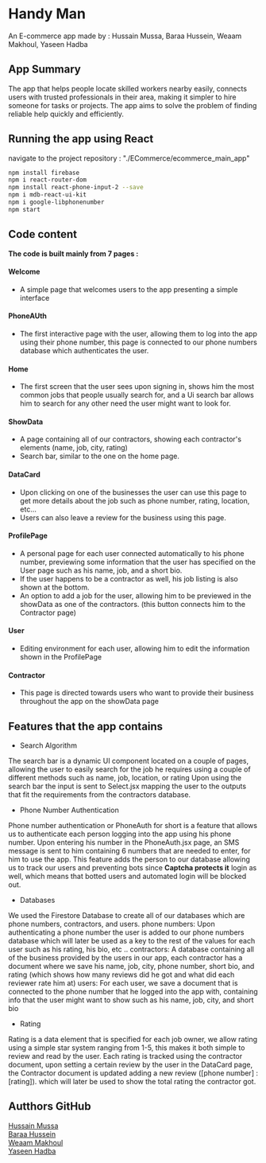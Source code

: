 # Handy Man

An E-commerce app made by :
Hussain Mussa, Baraa Hussein, Weaam Makhoul, Yaseen Hadba

## App Summary

The app that helps people locate skilled workers nearby easily, connects users with trusted professionals in their area, making it simpler to hire someone for tasks or projects. The app aims to solve the problem of finding reliable help quickly and efficiently.

## Running the app using React
navigate to the project repository : "./ECommerce/ecommerce_main_app"
```bash
npm install firebase
npm i react-router-dom
npm install react-phone-input-2 --save
npm i mdb-react-ui-kit
npm i google-libphonenumber
npm start
```

## Code content

**The code is built mainly from 7 pages :**
#### Welcome
 - A simple page that welcomes users to the app presenting a simple interface
#### PhoneAUth
 - The first interactive page with the user, allowing them to log into the app using their phone number, this page is connected to our phone numbers database which authenticates the user.
#### Home
 - The first screen that the user sees upon signing in, shows him the most common jobs that people usually search for, and a Ui search bar allows him to search for any other need the user might want to look for.
#### ShowData
 - A page containing all of our contractors, showing each contractor's elements (name, job, city, rating)
 - Search bar, similar to the one on the home page.
#### DataCard
 - Upon clicking on one of the businesses the user can use this page to get more details about the job such as phone number, rating, location, etc...
 - Users can also leave a review for the business using this page.
#### ProfilePage
 - A personal page for each user connected automatically to his phone number, previewing some information that the user has specified on the User page such as his name, job, and a short bio.
 - If the user happens to be a contractor as well, his job listing is also shown at the bottom.
 - An option to add a job for the user, allowing him to be previewed in the showData as one of the contractors. (this button connects him to the Contractor page)
#### User	
 - Editing environment for each user, allowing him to edit the information shown in the ProfilePage
#### Contractor
 -  This page is directed towards users who want to provide their business throughout the app on the showData page
 



## Features that the app contains

- Search Algorithm

The search bar is a dynamic UI component located on a couple of pages, allowing the user to easily search for the job he requires using a couple of different methods such as name, job, location, or rating
Upon using the search bar the input is sent to Select.jsx mapping the user to the outputs that fit the requirements from the contractors database.

- Phone Number Authentication

Phone number authentication or PhoneAuth for short is a feature that allows us to authenticate each person logging into the app using his phone number. Upon entering his number in the PhoneAuth.jsx page, an SMS message is sent to him containing 6 numbers that are needed to enter, for him to use the app. This feature adds the person to our database allowing us to track our users and preventing bots since **Captcha protects it** login as well, which means that botted users and automated login will be blocked out.

- Databases

 We used the Firestore Database to create all of our databases which are phone numbers, contractors, and users.
	phone numbers: Upon authenticating a phone number the user is added to our phone numbers database which will later be used as a key to the rest of the values for each user such as his rating, his bio, etc ..
	contractors: A database containing all of the business provided by the users in our app, each contractor has a document where we save his name, job, city, phone number, short bio, and rating (which shows how many reviews did he got and what did each reviewer rate him at)
	users: For each user, we save a document that is connected to the phone number that he logged into the app with, containing info that the user might want to show such as his name, job, city, and short bio

- Rating

 Rating is a data element that is specified for each job owner, we allow rating using a simple star system ranging from 1-5, this makes it both simple to review and read by the user. Each rating is tracked using the contractor document, upon setting a certain review by the user in the DataCard page, the Contractor document is updated adding a new review ([phone number] : [rating]). which will later be used to show the total rating the contractor got. 

## Autthors GitHub

[Hussain Mussa](https://github.com/hussainmussa)  
[Baraa Hussein](https://github.com/braahuss)  
[Weaam Makhoul](https://github.com/weammakhoul)  
[Yaseen Hadba](https://github.com/YaseenHadba)
